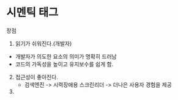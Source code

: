 # 시멘틱 태그

장점

1. 읽기가 쉬워진다.(개발자)

- 개발자가 의도한 요소의 의미가 명확히 드러남
- 코드의 가독성을 높이고 유지보수를 쉽게 함.

2. 접근성이 좋아진다.
   - 검색엔진 -> 시력장애용 스크린리더 -> 더나은 사용자 경험을 제공
3. 
